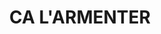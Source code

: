 ---
layout: patrimoni-details
title:  "CA L'ARMENTER"
alt_title: "Casa del papa Luna"
class: "Edifici"
area: null
protection: null
addition_date: null
cat_code: null
cbp_code: "BCIL CH12"
image: "Cal_Armenter.jpg"
card: null
collections: ["patrimoni-arquitectonic", "bcil-previstos-cbp"]
coordinates:
  - group1:
        - [1.461679739284226, 42.356974965361033]
        - [1.461672777470331, 42.356865263839822]
        - [1.461469198639271, 42.356866495790847]
        - [1.461461897418211, 42.356919803938403]
        - [1.461451699055658, 42.356972500593486]
        - [1.461679739284226, 42.356974965361033]
---